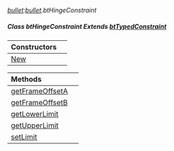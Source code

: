 _[bullet](../../modules/bullet/bullet-module.md):[bullet](../../modules/bullet/bullet-module.md).btHingeConstraint_
##### Class btHingeConstraint Extends [btTypedConstraint](../../modules/bullet/bullet-bttypedconstraint.md)

| Constructors | |
|:---|:---|
| [New](bullet-bthingeconstraint-new.md) |  |

| Methods | |
|:---|:---|
| [getFrameOffsetA](bullet-bthingeconstraint-getframeoffseta.md) |  |
| [getFrameOffsetB](bullet-bthingeconstraint-getframeoffsetb.md) |  |
| [getLowerLimit](bullet-bthingeconstraint-getlowerlimit.md) |  |
| [getUpperLimit](bullet-bthingeconstraint-getupperlimit.md) |  |
| [setLimit](bullet-bthingeconstraint-setlimit.md) |  |

